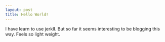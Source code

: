 ```yaml
---
layout: post
title: Hello World!
---
```


I have learn to use jerkII. But so far it seems interesting to be blogging this way.
Feels so light weight.
